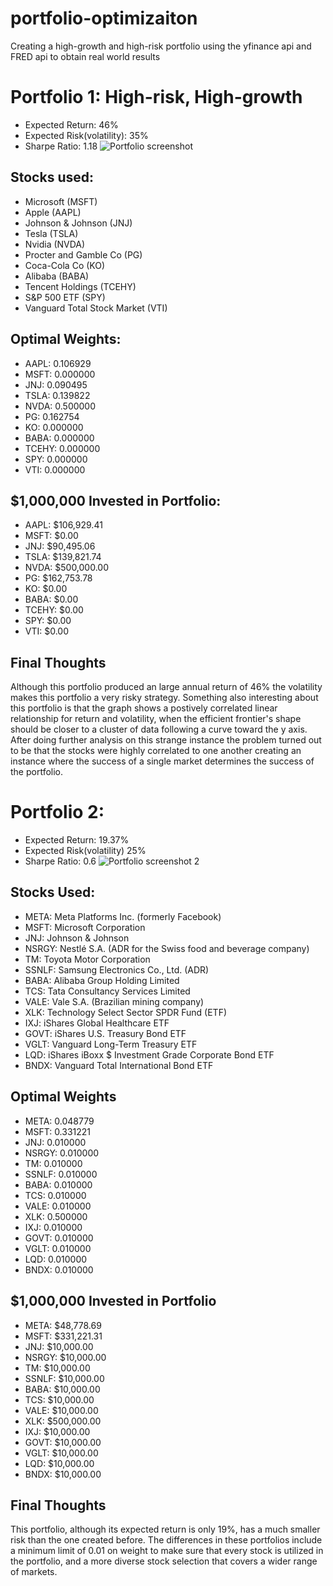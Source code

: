 # portfolio-optimizaiton
Creating a high-growth and high-risk portfolio using the yfinance api and FRED api to obtain real world results

# Portfolio 1: High-risk, High-growth
  - Expected Return: 46%
  - Expected Risk(volatility): 35%
  - Sharpe Ratio: 1.18
![Portfolio screenshot](https://github.com/user-attachments/assets/72870c3e-2824-4fa7-864b-28809f57c7d0)
## Stocks used:
- Microsoft (MSFT)
- Apple (AAPL)
- Johnson & Johnson (JNJ)
- Tesla (TSLA)
- Nvidia (NVDA)
- Procter and Gamble Co (PG)
- Coca-Cola Co (KO)
- Alibaba (BABA)
- Tencent Holdings (TCEHY)
- S&P 500 ETF (SPY)
- Vanguard Total Stock Market (VTI)
## Optimal Weights:
- AAPL: 0.106929
- MSFT: 0.000000
- JNJ: 0.090495
- TSLA: 0.139822
- NVDA: 0.500000
- PG: 0.162754
- KO: 0.000000
- BABA: 0.000000
- TCEHY: 0.000000 
- SPY: 0.000000
- VTI: 0.000000
## $1,000,000 Invested in Portfolio:
- AAPL: $106,929.41
- MSFT: $0.00
- JNJ: $90,495.06
- TSLA: $139,821.74
- NVDA: $500,000.00
- PG: $162,753.78
- KO: $0.00
- BABA: $0.00
- TCEHY: $0.00
- SPY: $0.00
- VTI: $0.00
## Final Thoughts
Although this portfolio produced an large annual return of 46% the volatility makes this portfolio a very risky strategy. Something also interesting about this portfolio is that the graph shows a postively correlated linear relationship for return and volatility, when the efficient frontier's shape should be closer to a cluster of data following a curve toward the y axis. After doing further analysis on this strange instance the problem turned out to be that the stocks were highly correlated to one another creating an instance where the success of a single market determines the success of the portfolio.

# Portfolio 2:
  - Expected Return: 19.37%
  - Expected Risk(volatility) 25%
  - Sharpe Ratio: 0.6
![Portfolio screenshot 2](https://github.com/user-attachments/assets/f811299a-3f70-4c5d-9ed4-0096457fbc69)
## Stocks Used:
- META: Meta Platforms Inc. (formerly Facebook)
- MSFT: Microsoft Corporation
- JNJ: Johnson & Johnson
- NSRGY: Nestlé S.A. (ADR for the Swiss food and beverage company)
- TM: Toyota Motor Corporation
- SSNLF: Samsung Electronics Co., Ltd. (ADR)
- BABA: Alibaba Group Holding Limited
- TCS: Tata Consultancy Services Limited
- VALE: Vale S.A. (Brazilian mining company)
- XLK: Technology Select Sector SPDR Fund (ETF)
- IXJ: iShares Global Healthcare ETF
- GOVT: iShares U.S. Treasury Bond ETF
- VGLT: Vanguard Long-Term Treasury ETF
- LQD: iShares iBoxx $ Investment Grade Corporate Bond ETF
- BNDX: Vanguard Total International Bond ETF

## Optimal Weights
- META: 0.048779
- MSFT: 0.331221
- JNJ: 0.010000
- NSRGY: 0.010000
- TM: 0.010000
- SSNLF: 0.010000
- BABA: 0.010000
- TCS: 0.010000
- VALE: 0.010000
- XLK: 0.500000
- IXJ: 0.010000
- GOVT: 0.010000
- VGLT: 0.010000
- LQD: 0.010000
- BNDX: 0.010000

## $1,000,000 Invested in Portfolio
- META: $48,778.69
- MSFT: $331,221.31
- JNJ: $10,000.00
- NSRGY: $10,000.00
- TM: $10,000.00
- SSNLF: $10,000.00
- BABA: $10,000.00
- TCS: $10,000.00
- VALE: $10,000.00
- XLK: $500,000.00
- IXJ: $10,000.00
- GOVT: $10,000.00
- VGLT: $10,000.00
- LQD: $10,000.00
- BNDX: $10,000.00

## Final Thoughts
This portfolio, although its expected return is only 19%, has a much smaller risk than the one created before. The differences in these portfolios include a minimum limit of 0.01 on weight to make sure that every stock is utilized in the portfolio, and a more diverse stock selection that covers a wider range of markets.


